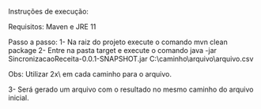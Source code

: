 Instruções de execução:

Requisitos:
  Maven e JRE 11

Passo a passo:
  1- Na raiz do projeto execute o comando mvn clean package
  2- Entre na pasta target e execute o comando java -jar SincronizacaoReceita-0.0.1-SNAPSHOT.jar C:\\caminho\\arquivo\\arquivo.csv

  Obs: Utilizar 2x\ em cada caminho para o arquivo.
  
  3- Será gerado um arquivo com o resultado no mesmo caminho do arquivo inicial.
